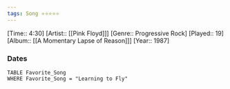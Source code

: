 ```yaml
---
tags: Song ⭐⭐⭐⭐⭐ 
---
```

[Time:: 4:30]
[Artist:: [[Pink Floyd]]]
[Genre:: Progressive Rock]
[Played:: 19]
[Album:: [[A Momentary Lapse of Reason]]]
[Year:: 1987]
### Dates
````dataview
TABLE Favorite_Song
WHERE Favorite_Song = "Learning to Fly"
````